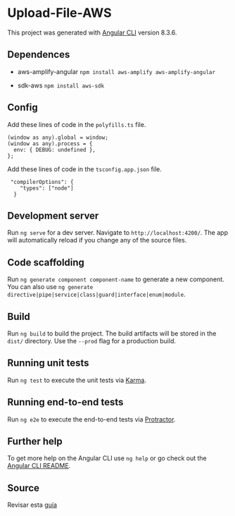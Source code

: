 # Upload-File-AWS

This project was generated with [Angular CLI](https://github.com/angular/angular-cli) version 8.3.6.

## Dependences

* aws-amplify-angular 
`npm install aws-amplify aws-amplify-angular`

* sdk-aws
`npm install aws-sdk`

## Config

Add these lines of code in the `polyfills.ts` file.

~~~
(window as any).global = window;
(window as any).process = {
  env: { DEBUG: undefined },
};
~~~

Add these lines of code in the `tsconfig.app.json` file.
~~~
 "compilerOptions": {
    "types": ["node"]
  }
~~~

## Development server

Run `ng serve` for a dev server. Navigate to `http://localhost:4200/`. The app will automatically reload if you change any of the source files.

## Code scaffolding

Run `ng generate component component-name` to generate a new component. You can also use `ng generate directive|pipe|service|class|guard|interface|enum|module`.

## Build

Run `ng build` to build the project. The build artifacts will be stored in the `dist/` directory. Use the `--prod` flag for a production build.

## Running unit tests

Run `ng test` to execute the unit tests via [Karma](https://karma-runner.github.io).

## Running end-to-end tests

Run `ng e2e` to execute the end-to-end tests via [Protractor](http://www.protractortest.org/).

## Further help

To get more help on the Angular CLI use `ng help` or go check out the [Angular CLI README](https://github.com/angular/angular-cli/blob/master/README.md).

## Source

Revisar esta [guía](https://grokonez.com/aws/angular-4-amazon-s3-example-how-to-upload-file-to-s3-bucket)
